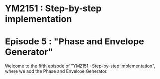 # YM2151 : Step-by-step implementation
# Episode 5 : "Phase and Envelope Generator"

Welcome to the fifth episode of "YM2151 : Step-by-step implementation", where
we add the Phase and Envelope Generator.
